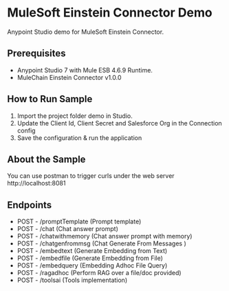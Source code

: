 MuleSoft Einstein Connector Demo
====================================
Anypoint Studio demo for MuleSoft Einstein Connector.


Prerequisites
---------------

* Anypoint Studio 7 with Mule ESB 4.6.9 Runtime.
* MuleChain Einstein Connector v1.0.0


How to Run Sample
-----------------

1. Import the project folder demo in Studio.
2. Update the Client Id, Client Secret and Salesforce Org in the Connection config
3. Save the configuration & run the application


About the Sample
----------------

You can use postman to trigger curls under the web server http://localhost:8081

## Endpoints

* POST - /promptTemplate (Prompt template)
* POST - /chat (Chat answer prompt)
* POST - /chatwithmemory (Chat answer prompt with memory)
* POST - /chatgenfrommsg (Chat Generate From Messages )
* POST - /embedtext (Generate Embedding from Text)
* POST - /embedfile (Generate Embedding from File)
* POST - /embedquery (Embedding Adhoc File Query)
* POST - /ragadhoc (Perform RAG over a file/doc provided)
* POST - /toolsai (Tools implementation)
